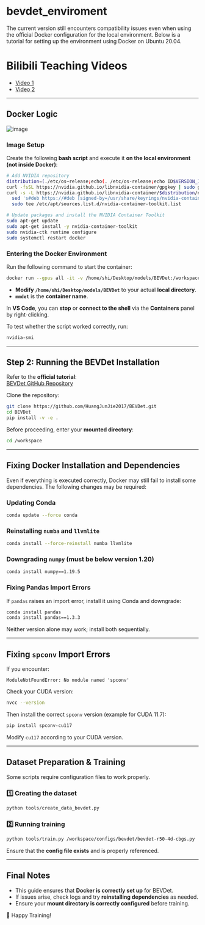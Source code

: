 # bevdet_enviroment
The current version still encounters compatibility issues even when using the official Docker configuration for the local environment. Below is a tutorial for setting up the environment using Docker on Ubuntu 20.04.

# Bilibili Teaching Videos

- [Video 1](https://www.bilibili.com/video/BV1s54y1n7Ev/?spm_id_from=333.337.search-card.all.click&vd_source=4b8e5a437540b388abe0e0e23e80b583)
- [Video 2](https://www.bilibili.com/video/BV1Dm4y147eM/?spm_id_from=333.337.search-card.all.click&vd_source=4b8e5a437540b388abe0e0e23e80b583)

---

## Docker Logic

![image](https://github.com/user-attachments/assets/62e9e5c5-dacc-40af-b491-33861ed6bec9)




### **Image Setup**
Create the following **bash script** and execute it **on the local environment (not inside Docker)**:

```bash
# Add NVIDIA repository
distribution=(./etc/os−release;echo(. /etc/os-release;echo ID$VERSION_ID)
curl -fsSL https://nvidia.github.io/libnvidia-container/gpgkey | sudo gpg --dearmor -o /usr/share/keyrings/nvidia-container-toolkit-keyring.gpg
curl -s -L https://nvidia.github.io/libnvidia-container/$distribution/nvidia-container-toolkit.list | \
  sed 's#deb https://#deb [signed-by=/usr/share/keyrings/nvidia-container-toolkit-keyring.gpg] https://#g' | \
  sudo tee /etc/apt/sources.list.d/nvidia-container-toolkit.list

# Update packages and install the NVIDIA Container Toolkit
sudo apt-get update
sudo apt-get install -y nvidia-container-toolkit
sudo nvidia-ctk runtime configure
sudo systemctl restart docker
```

### **Entering the Docker Environment**
Run the following command to start the container:
```bash
docker run --gpus all -it -v /home/shi/Desktop/models/BEVDet:/workspace mmdet bash
```
- **Modify `/home/shi/Desktop/models/BEVDet`** to your actual **local directory**.
- **`mmdet`** is the **container name**.

In **VS Code**, you can **stop** or **connect to the shell** via the **Containers** panel by right-clicking.

To test whether the script worked correctly, run:
```bash
nvidia-smi
```

---

## **Step 2: Running the BEVDet Installation**
Refer to the **official tutorial**:  
[BEVDet GitHub Repository](https://github.com/HuangJunJie2017/BEVDet/tree/dev3.0)

Clone the repository:
```bash
git clone https://github.com/HuangJunJie2017/BEVDet.git
cd BEVDet
pip install -v -e .
```

Before proceeding, enter your **mounted directory**:
```bash
cd /workspace
```

---

## **Fixing Docker Installation and Dependencies**
Even if everything is executed correctly, Docker may still fail to install some dependencies. The following changes may be required:

### **Updating Conda**
```bash
conda update --force conda
```

### **Reinstalling `numba` and `llvmlite`**
```bash
conda install --force-reinstall numba llvmlite
```

### **Downgrading `numpy` (must be below version 1.20)**
```bash
conda install numpy==1.19.5
```

### **Fixing Pandas Import Errors**
If `pandas` raises an import error, install it using Conda and downgrade:
```bash
conda install pandas
conda install pandas==1.3.3
```
Neither version alone may work; install both sequentially.

---

## **Fixing `spconv` Import Errors**
If you encounter:
```
ModuleNotFoundError: No module named 'spconv'
```
Check your CUDA version:
```bash
nvcc --version
```
Then install the correct `spconv` version (example for CUDA 11.7):
```bash
pip install spconv-cu117
```
Modify `cu117` according to your CUDA version.

---

## **Dataset Preparation & Training**
Some scripts require configuration files to work properly.

### **1️⃣ Creating the dataset**
```bash
python tools/create_data_bevdet.py
```

### **2️⃣ Running training**
```bash
python tools/train.py /workspace/configs/bevdet/bevdet-r50-4d-cbgs.py
```
Ensure that the **config file exists** and is properly referenced.

---

## **Final Notes**
- This guide ensures that **Docker is correctly set up** for BEVDet.
- If issues arise, check logs and try **reinstalling dependencies** as needed.
- Ensure your **mount directory is correctly configured** before training.

🚀 Happy Training!
